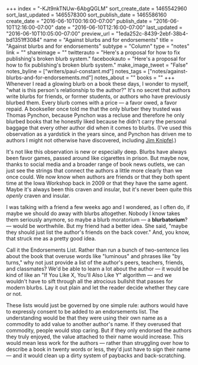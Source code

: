 +++
index = "-KJt9nkTNUw-6AbgQGLM"
sort_create_date = 1465542960
sort_last_updated = 1465578300
sort_publish_date = 1465586160
create_date = "2016-06-10T00:16:00-07:00"
publish_date = "2016-06-10T12:16:00-07:00"
date = "2016-06-10T12:16:00-07:00"
last_updated = "2016-06-10T10:05:00-07:00"
preview_url = "1eda252c-8439-2ebf-38b4-bd1351ff3084"
name = "Against blurbs and for endorsements"
title = "Against blurbs and for endorsements"
subtype = "Column"
type = "notes"
link = ""
shareimage = ""
twitterauto = "Here's a proposal for how to fix publishing's broken blurb system."
facebookauto = "Here's a proposal for how to fix publishing's broken blurb system."
make_image_tweet = "False"
notes_byline = ["writers/paul-constant.md"]
notes_tags = ["notes/against-blurbs-and-for-endorsements.md"]
notes_about = ""
books = ""
+++
Whenever I read a glowing blurb on a book these days, I wonder to myself, "what is this person's relationship to the author?" It's no secret that authors write blurbs for friends, or former students, or authors who have previously blurbed them. Every blurb comes with a price — a favor owed, a favor repaid. A bookseller once told me that the only blurber they trusted was Thomas Pynchon, because Pynchon was a recluse and therefore he only blurbed books that he honestly liked because he didn't carry the personal baggage that every other author did when it comes to blurbs. (I've used this observation as a yardstick in the years since, and Pynchon has driven me to authors I might not otherwise have discovered, including [Jim Knipfel](https://en.wikipedia.org/wiki/Jim_Knipfel).)

It's not like this observation is new or especially deep. Blurbs have always been favor games, passed around like cigarettes in prison. But maybe now, thanks to social media and a broader range of book news outlets, we can just see the strings that connect the authors a little more clearly than we once could. We now know when authors are friends or that they both spent time at the Iowa Workshop back in 2009 or that they have the same agent. Maybe it's always been this craven and insular, but it's never been quite this *openly* craven and insular.

I was talking with a friend a few weeks ago and I wondered, as I often do, if maybe we should do away with blurbs altogether. Nobody I know takes them seriously anymore, so maybe a blurb moratorium — a **blurbatorium**? — would be worthwhile. But my friend had a better idea. She said, "maybe they should just list the author's friends on the back cover." And, you know, that struck me as a pretty good idea. 

Call it the Endorsements List. Rather than run a bunch of two-sentence lies about the book that overuse words like "luminous" and phrases like "by turns," why not just provide a list of the author's peers, teachers, friends, and classmates? We'd be able to learn a lot about the author — it would be kind of like an "If You Like X, You'll Also Like Y" algorithm — and we wouldn't have to sift through all the atrocious bullshit that passes for modern blurbs. Lay it out plain and let the reader decide whether they care or not.

These lists would just be governed by one simple rule: authors would have to expressly consent to be added to an endorsements list. The understanding would be that they were using their own name as a commodity to add value to another author's name. If they overused that commodity, people would stop caring. But if they only endorsed the authors they truly enjoyed, the value attached to their name would increase. This would mean less work for the authors — rather than struggling over how to describe a book in twenty words or less, they'd just have to sign their name — and it would clean up a dirty system of paybacks and back-scratching.